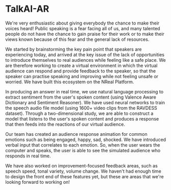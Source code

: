 # TalkAI-AR

We're very enthusiastic about giving everybody the chance to make their voices heard! Public speaking is a fear facing all of us, and many talented people do not have the chance to gain praise for their work or to make their views known because of this fear and the general lack of resources.

We started by brainstorming the key pain point that speakers are experiencing today, and arrived at the key issue of the lack of opportunities to introduce themselves to real audiences while feeling like a safe place. We are therefore working to create a virtual environment in which the virtual audience can respond and provide feedback to the speaker, so that the speaker can practise speaking and improving while not feeling unsafe or worried. We have built this ecosystem on the NReal Platform.

In producing an answer in real time, we use natural language processing to extract sentiment from the user's spoken content (using Valence Aware Dictionary and Sentiment Reasoner). We have used neural networks to train the speech audio file model (using 1600+ video clips from the RAVDESS dataset). Through a two-dimensional study, we are able to construct a model that listens to the user's spoken content and produces a response that then feeds into the reactions of our virtual audience.

Our team has created an audience response animation for common emotions such as being engaged, happy, sad, shocked. We have introduced verbal input that correlates to each emotion. So, when the user wears the computer and speaks, the user is able to see the simulated audience who responds in real time.

We have also worked on improvement-focused feedback areas, such as speech speed, tonal variety, volume change. We haven't had enough time to design the front end of these features yet, but these are areas that we're looking forward to working on!
